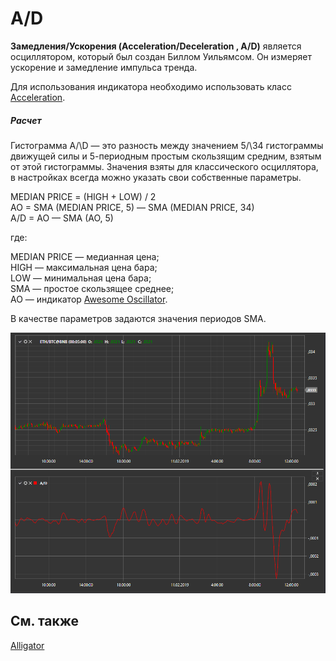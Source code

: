 # A\/D

**Замедления\/Ускорения (Acceleration\/Deceleration , A\/D)** является осциллятором, который был создан Биллом Уильямсом. Он измеряет ускорение и замедление импульса тренда.

Для использования индикатора необходимо использовать класс [Acceleration](xref:StockSharp.Algo.Indicators.Acceleration). 
##### Расчет  
  
Гистограмма А/\D — это разность между значением 5/\34 гистограммы движущей силы и 5-периодным простым скользящим средним, взятым от этой гистограммы.  Значения взяты для классического осциллятора, в настройках всегда можно указать свои собственные параметры.

MEDIAN PRICE = (HIGH + LOW) / 2  
AO = SMA (MEDIAN PRICE, 5) — SMA (MEDIAN PRICE, 34)  
A\/D = AO — SMA (AO, 5)  
  
где:  
  
MEDIAN PRICE — медианная цена;  
HIGH — максимальная цена бара;  
LOW — минимальная цена бара;  
SMA — простое скользящее среднее;  
AO — индикатор [Awesome Oscillator](IndicatorAwesomeOscillator.md).  

В качестве параметров задаются значения периодов SMA.

![IndicatorAcceleration](../images/IndicatorAcceleration.png)

## См. также

[Alligator](IndicatorAlligator.md)
